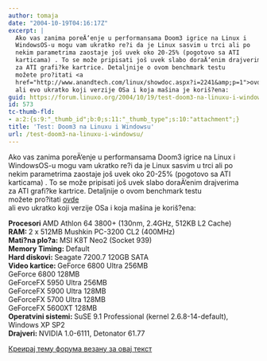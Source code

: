 ```yaml
---
author: tomaja
date: "2004-10-19T04:16:17Z"
excerpt: |
  Ako vas zanima poreÄ‘enje u performansama Doom3 igrice na Linux i
  WindowsOS-u mogu vam ukratko re?i da je Linux sasvim u trci ali po
  nekim parametrima zaostaje još uvek oko 20-25% (pogotovo sa ATI
  karticama) . To se može pripisati još uvek slabo doraÄ‘enim drajverima
  za ATI grafi?ke kartrice. Detaljnije o ovom benchmark testu
  možete pro?itati <a
  href="http://www.anandtech.com/linux/showdoc.aspx?i=2241&amp;p=1">ovde</a>
  ali evo ukratko koji verzije OSa i koja mašina je koriš?ena:
guid: https://forum.linuxo.org/2004/10/19/test-doom3-na-linuxu-i-windowsu/
id: 573
tc-thumb-fld:
- a:2:{s:9:"_thumb_id";b:0;s:11:"_thumb_type";s:10:"attachment";}
title: 'Test: Doom3 na Linuxu i Windowsu'
url: /test-doom3-na-linuxu-i-windowsu/
---
```

Ako vas zanima poreÄ‘enje u performansama Doom3 igrice na Linux i  
WindowsOS-u mogu vam ukratko re?i da je Linux sasvim u trci ali po  
nekim parametrima zaostaje još uvek oko 20-25% (pogotovo sa ATI  
karticama) . To se može pripisati još uvek slabo doraÄ‘enim drajverima  
za ATI grafi?ke kartrice. Detaljnije o ovom benchmark testu  
možete pro?itati [ovde](http://www.anandtech.com/linux/showdoc.aspx?i=2241&p=1)  
ali evo ukratko koji verzije OSa i koja mašina je koriš?ena:<!--break-->

<span class="content"><strong>Procesori </strong></span><span
class="content">AMD Athlon 64 3800+ (130nm, 2.4GHz, 512KB L2 Cache)<br /> </span><span class="content"><strong>RAM: </strong></span><span
class="content">2 x 512MB Mushkin PC-3200 CL2 (400MHz)</span>  
<span class="content"><strong>Mati?na plo?a: </strong></span><span
class="content">MSI K8T Neo2 (Socket 939)</span>  
<span class="content"><strong>Memory Timing: </strong></span><span
class="content">Default<br /> </span><span class="content"><strong>Hard diskovi: </strong></span><span
class="content">Seagate 7200.7 120GB SATA<br /> </span><span class="content"><strong>Video kartice: </strong></span><span
class="content">GeForce 6800 Ultra 256MB<br /> GeForce 6800 128MB<br /> GeForceFX 5950 Ultra 256MB<br /> GeForceFX 5900 Ultra 128MB<br /> GeForceFX 5700 Ultra 128MB<br /> GeForceFX 5600XT 128MB<br /> </span><span class="content"><strong>Operatvini sistemi: </strong></span><span
class="content">SuSE 9.1 Professional (kernel 2.6.8-14-default),<br /> Windows XP SP2<br /> </span><span class="content"><strong>Drajveri: </strong></span><span
class="content">NVIDIA 1.0-6111, Detonator 61.77</p> 

<p>
  <a href="https://linuxo.org/nova-tema-na-forumu/?se_pid=573">Креирај тему форума везану за овај текст</a>
</p>